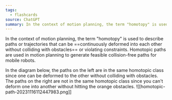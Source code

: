 ```yaml
---
tags:
  - flashcards
source: ChatGPT
summary: In the context of motion planning, the term "homotopy" is used to describe paths or trajectories that can be continuously deformed into each other without colliding with obstacles.
---
```

In the context of motion planning, the term "homotopy" is used to describe paths or trajectories that can be ==continuously deformed into each other without colliding with obstacles== or violating constraints. Homotopic paths are used in motion planning to generate feasible collision-free paths for mobile robots.

In the diagram below, the paths on the left are in the same homotopic class since one can be deformed to the other without colliding with obstacles. The paths on the right are not in the same homotopic class since you can't deform one into another without hitting the orange obstacles.
![[homotopic-path-20231116112447983.png]]

